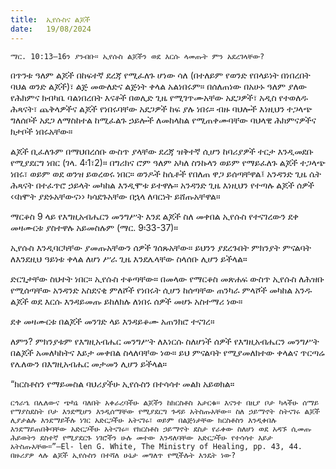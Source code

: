```yaml
---
title:  ኢየሱስና ልጆች
date:   19/08/2024
---
```


`ማር. 10:13–16ን ያንብቡ። ኢየሱስ ልጆችን ወደ እርሱ ላመጡት ምን አደረገላቸው?`

በጥንቱ ዓለም ልጆች በከፍተኛ ደረጃ የሚፈለጉ ሆነው ሳለ (በተለይም የወንድ የበላይነት በነበረበት ባህል ወንድ ልጆች)፣ ልጅ መውለድና ልጅነት ቀላል አልነበሩም። በሰለጠነው በአሁኑ ዓለም ያለው የሕክምና ክብካቤ ባልነበረበት እናቶች በወሊድ ጊዜ የሚገጥሙአቸው አደጋዎች፣ አዲስ የተወለዱ ሕጻናት፣ ጨቅላዎችና ልጆች የነበሩባቸው አደጋዎች ከፍ ያሉ ነበሩ። ብዙ ባህሎች እነዚህን ተጋላጭ ግለሰቦች አደጋ ለማስከተል ከሚፈልጉ ኃይሎች ለመከላከል የሚጠቀሙባቸው ባህላዊ ሕክምናዎችና ክታቦች ነበሩአቸው።

ልጆች ቢፈለጉም በማህበረሰቡ ውስጥ ያላቸው ደረጃ ዝቅተኛ ሲሆን ከባሪያዎች ተርታ እንዲመደቡ የሚያደርግ ነበር (ገላ. 4፡1፣2)። በግሪክና ሮም ዓለም አካለ ስንኩላን ወይም የማይፈለጉ ልጆች ተጋላጭ ነበሩ፣ ወይም ወደ ወንዝ    ይወረወሩ ነበር። ወንዶች ከሴቶች የበለጠ ዋጋ ይሰጣቸዋል፤ አንዳንድ ጊዜ ሴት ሕጻናት በተፈጥሮ ኃይላት መካከል እንዲሞቱ ይተዋሉ። አንዳንድ ጊዜ እነዚህን የተጣሉ ልጆች ሰዎች ‹‹ከሞት ያድኑአቸውና›› ካሳደጉአቸው በኋላ ለባርነት ይሸጡአቸዋል።

ማርቆስ 9 ላይ የእግዚአብሔርን መንግሥት እንደ ልጆች ስለ መቀበል ኢየሱስ የተናገረውን ደቀ መዛሙርቱ ያስተዋሉ አይመስሉም (ማር. 9፡33-37)።

ኢየሱስ እንዲባርካቸው ያመጡአቸውን ሰዎች ገሰጹአቸው። ይህንን ያደረጉበት ምክንያት ምናልባት ለእንደዚህ ዓይነቱ ቀላል ለሆነ ሥራ ጊዜ እንደሌላቸው ስላሰቡ ሊሆን ይችላል።

ድርጊታቸው ስህተት ነበር። ኢየሱስ ተቆጣቸው። በመላው የማርቆስ መጽሐፍ ውስጥ ኢየሱስ ለሕዝቡ የሚሰጣቸው አንዳንድ አስደናቂ ምለሾች የነበሩት ሲሆን ከሰጣቸው ጠንካራ ምላሾች መካከል አንዱ ልጆች ወደ እርሱ እንዳይመጡ ይከለክሉ ለነበሩ ሰዎች መሆኑ አስተማሪ ነው።

ደቀ መዛሙርቱ በልጆች መንገድ ላይ እንዳይቆሙ አጠንክሮ ተናገረ።

ለምን? ምክንያቱም የእግዚአብሔር መንግሥት ለእነርሱ ስለሆነች ሰዎች የእግዚአብሔርን መንግሥት በልጆች አመለካከትና እይታ መቀበል ስላለባቸው ነው። ይህ ምናልባት የሚያመለክተው ቀላልና ጥርጣሬ የሌለውን በእግዚአብሔር መታመን ሊሆን ይችላል።

“ክርስቶስን የማይመስል ባህሪያችሁ ኢየሱስን በተሳሳተ መልክ አይወክል።

`ርኅራኄ በሌለውና ጭካኔ ባለበት አቀራረባችሁ ልጆችን ከክርስቶስ አታርቁ። እናንተ በዚያ ቦታ ካላችሁ ሰማይ የማያስደስት ቦታ እንደሚሆን እንዲሰማቸው የሚያደርግ ጉዳይ አትስጡአቸው። ስለ ኃይማኖት ስትናገሩ ልጆች ሊያታልሉ እንደማይችሉ ነገር አድርጋችሁ አትናገሩ፣ ወይም በልጅነታቸው ክርስቶስን እንዲቀበሉ እንደማይጠበቅባቸው አድርጋችሁ አትናገሩ። የክርስቶስ ኃይማኖት ደስታ የራቀው ስለሆነ ወደ አዳኙ ሲመጡ ሕይወትን ደስተኛ የሚያደርጉ ነገሮችን ሁሉ መተው እንዳለባቸው አድርጋችሁ የተሳሳተ እይታ አትስጡአቸው።”—El- len G. White, The Ministry of Healing, pp. 43, 44. በዙሪያዎ ላሉ ልጆች ኢየሱስን በተሻለ ሁኔታ መግለጥ የሚችሉት እንዴት ነው?`
